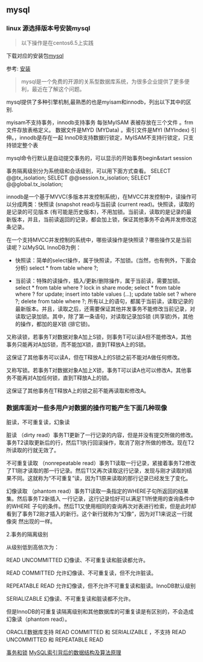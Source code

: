 ## mysql


### linux 源选择版本号安装mysql

> 以下操作是在centos6.5上实践

下载对应的安装包[mysql](http://dev.mysql.com/downloads/repo/yum/)

参考: [安装](http://dev.mysql.com/doc/mysql-yum-repo-quick-guide/en/)



> mysql是一个免费的开源的关系型数据库系统，为很多企业提供了更多便利，最近在了解这个问题。

mysql提供了多种引擎机制,最熟悉的也是myisam和innodb，列出以下其中的区别.


myisam不支持事务，innodb支持事务
每张MyISAM 表被存放在三个文件 。frm 文件存放表格定义。 数据文件是MYD (MYData) 。索引文件是MYI (MYIndex) 引伸。，innodb是存在一起
InnoDB支持数据行锁定，MyISAM不支持行锁定，只支持锁定整个表

mysql命令行默认是自动提交事务的，可以显示的开始事务begin&start session

事务隔离级别分为系统级和会话级别，可以用下面方式查看。
SELECT @@tx_isolation;
SELECT @@session.tx_isolation;
SELECT @@global.tx_isolation;

innodb是一个基于MVVC(多版本并发控制系统)，在MVCC并发控制中，读操作可以分成两类：快照读 (snapshot read)与当前读 (current read)。快照读，读取的是记录的可见版本 (有可能是历史版本)，不用加锁。当前读，读取的是记录的最新版本，并且，当前读返回的记录，都会加上锁，保证其他事务不会再并发修改这条记录。

在一个支持MVCC并发控制的系统中，哪些读操作是快照读？哪些操作又是当前读呢？以MySQL InnoDB为例：
 

- 快照读：简单的select操作，属于快照读，不加锁。(当然，也有例外，下面会分析)
select * from table where ?;
 

- 当前读：特殊的读操作，插入/更新/删除操作，属于当前读，需要加锁。
select * from table where ? lock in share mode;
select * from table where ? for update;
insert into table values (…);
update table set ? where ?;
delete from table where ?;
所有以上的语句，都属于当前读，读取记录的最新版本。并且，读取之后，还需要保证其他并发事务不能修改当前记录，对读取记录加锁。其中，除了第一条语句，对读取记录加S锁 (共享锁)外，其他的操作，都加的是X锁 (排它锁)。

又称读锁，若事务T对数据对象A加上S锁，则事务T可以读A但不能修改A，其他事务只能再对A加S锁，而不能加X锁，直到T释放A上的S锁。

这保证了其他事务可以读A，但在T释放A上的S锁之前不能对A做任何修改。


又称写锁。若事务T对数据对象A加上X锁，事务T可以读A也可以修改A，其他事务不能再对A加任何锁，直到T释放A上的锁。

这保证了其他事务在T释放A上的锁之前不能再读取和修改A。


### 数据库面对一些多用户对数据的操作可能产生下面几种现像

脏读，不可重复读，幻象读

脏读 （dirty read）事务T1更新了一行记录的内容，但是并没有提交所做的修改。事务T2读取更新后的行，然后T1执行回滚操作，取消了刚才所做的修改。现在T2所读取的行就无效了。

不可重复读取 （nonrepeatable read）事务T1读取一行记录，紧接着事务T2修改 了T1刚才读取的那一行记录。然后T1又再次读取这行记录，发现与刚才读取的结果不同。这就称为“不可重复”读，因为T1原来读取的那行记录已经发生了变化。

幻像读取 （phantom read）事务T1读取一条指定的WHERE子句所返回的结果集。然后事务T2新插入 一行记录，这行记录恰好可以满足T1所使用的查询条件中的WHERE 子句的条件。然后T1又使用相同的查询再次对表进行检索，但是此时却看到了事务T2刚才插入的新行。这个新行就称为“幻像”，因为对T1来说这一行就像突 然出现的一样。

2.事务的隔离级别

从级别低到高依次为：

READ UNCOMMITTED 幻像读、不可重复读和脏读都允许。

READ COMMITTED 允许幻像读、不可重复读，但不允许脏读。

REPEATABLE READ 允许幻像读，但不允许不可重复读和脏读。InnoDB默认级别

SERIALIZABLE 幻像读、不可重复读和脏读都不允许。

但是InnoDB的可重复读隔离级别和其他数据库的可重复读是有区别的，不会造成幻象读（phantom read）。

ORACLE数据库支持 READ COMMITTED 和 SERIALIZABLE ，不支持 READ UNCOMMITTED 和 REPEATABLE READ

[事务和锁](http://www.cnblogs.com/zhaoyl/p/4121010.html)
[MySQL索引背后的数据结构及算法原理](http://blog.jobbole.com/24006/)


